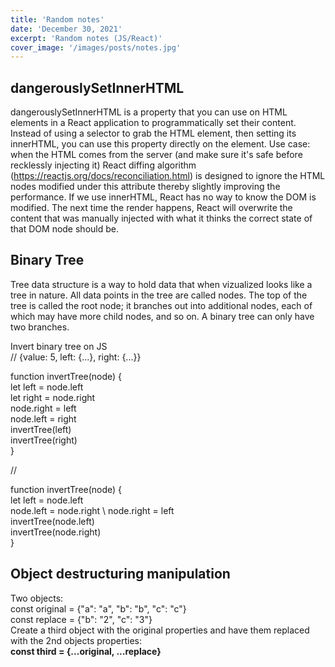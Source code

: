 ```yaml
---
title: 'Random notes'
date: 'December 30, 2021'
excerpt: 'Random notes (JS/React)'
cover_image: '/images/posts/notes.jpg'
---
```

## dangerouslySetInnerHTML

dangerouslySetInnerHTML is a property that you can use on HTML elements in a React application to programmatically set their content. Instead of using a selector to grab the HTML element, then setting its innerHTML, you can use this property directly on the element. Use case: when the HTML comes from the server (and make sure it's safe before recklessly injecting it)
React diffing algorithm (https://reactjs.org/docs/reconciliation.html) 
is designed to ignore the HTML nodes modified under this 
attribute thereby slightly improving the performance. 
If we use innerHTML, React has no way to know the DOM is modified. 
The next time the render happens, 
React will overwrite the content that was manually injected with 
what it thinks the correct state of that DOM node should be. 

## Binary Tree
Tree data structure is a way to hold data that when vizualized looks like a tree in nature. 
All data points in the tree are called nodes. The top of the tree is called the root node; it branches out into additional nodes,
each of which may have more child nodes, and so on.
A binary tree can only have two branches.

Invert binary tree on JS \
// {value: 5, left: {...}, right: {...}}

function invertTree(node) { \
  let left = node.left \
  let right = node.right \
  node.right = left \
  node.left = right \
  invertTree(left) \
  invertTree(right) \
}

//

function invertTree(node) { \
  let left = node.left \
  node.left = node.right \ 
  node.right = left  \
  invertTree(node.left) \
  invertTree(node.right) \
}

## Object destructuring manipulation
Two objects: \
const original = {"a": "a", "b": "b", "c": "c"} \
const replace = {"b": "2", "c": "3"} \
Create a third object with the original properties and have them replaced with the 2nd objects properties: \
**const third = {...original, ...replace}**